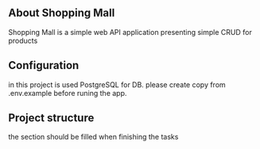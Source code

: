 ## About Shopping Mall

Shopping Mall is a simple web API application presenting simple CRUD for products


## Configuration

in this project is used PostgreSQL for DB.
please create copy from .env.example before runing the app.

## Project structure

the section should be filled when finishing the tasks
